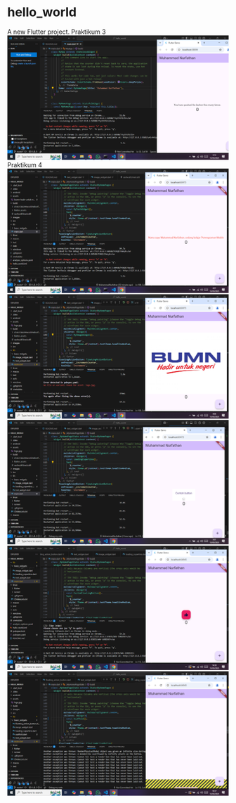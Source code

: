# hello_world

A new Flutter project.
Praktikum 3
![Screenshoot Hello_World](images/01.png)
Praktikum 4
![Screenshoot Hello_World](images/02.png)
![Screenshoot Hello_World](images/03.png)
![Screenshoot Hello_World](images/04.png)
![Screenshoot Hello_World](images/05.png)
![Screenshoot Hello_World](images/06.png)


